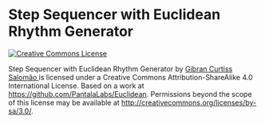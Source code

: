# Step Sequencer with Euclidean Rhythm Generator
<a rel="license" href="http://creativecommons.org/licenses/by-sa/4.0/">
<img alt="Creative Commons License" style="border-width:0" src="https://i.creativecommons.org/l/by-nc-sa/4.0/88x31.png" />
</a>

Step Sequencer with Euclidean Rhythm Generator by 
<a rel="site" href="https://www.facebook.com/pantalalabs/">
Gibran Curtiss Salomão
</a> is licensed under a Creative Commons Attribution-ShareAlike 4.0 International License.
Based on a work at https://github.com/PantalaLabs/Euclidean.
Permissions beyond the scope of this license may be available at http://creativecommons.org/licenses/by-sa/3.0/.
